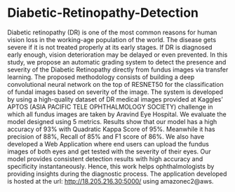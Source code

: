# Diabetic-Retinopathy-Detection

Diabetic retinopathy (DR) is one of the most common reasons for human vision loss in the working-age population of the world. The disease gets severe if it is not treated properly at its early stages. If DR is diagnosed early enough, vision deterioration may be delayed or even prevented. In this study, we propose an automatic grading system to detect the presence and severity of the Diabetic Retinopathy directly from fundus images via transfer learning. The proposed methodology consists of building a deep convolutional neural network on the top of RESNET50 for the classification of fundal images based on severity of the image. The system is developed by using a high-quality dataset of DR medical images provided at Kaggles’ APTOS (ASIA PACIFIC TELE OPHTHALMOLOGY SOCIETY) challenge in which all fundus images are taken by Aravind Eye Hospital. We evaluate the model designed using 5 metrics. Results show that our model has a high accuracy of 93% with Quadratic Kappa Score of 95%. Meanwhile it has precision of 88%, Recall of 85% and F1 score of 86%. We also have developed a Web Application where end users can upload the fundus images of both eyes and get tested with the severity of their eyes. Our model provides consistent detection results with high accuracy and specificity instantaneously. Hence, this work helps ophthalmologists by providing insights during the diagnostic process. The application developed is hosted at the url: http://18.205.216.30:5000/ using amazonec2@aws.
